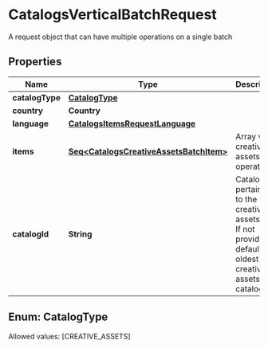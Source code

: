 

# CatalogsVerticalBatchRequest

A request object that can have multiple operations on a single batch

## Properties

Name | Type | Description | Notes
------------ | ------------- | ------------- | -------------
**catalogType** | [**CatalogType**](#CatalogType) |  | 
**country** | **Country** |  | 
**language** | [**CatalogsItemsRequestLanguage**](CatalogsItemsRequestLanguage.md) |  | 
**items** | [**Seq&lt;CatalogsCreativeAssetsBatchItem&gt;**](CatalogsCreativeAssetsBatchItem.md) | Array with creative assets item operations | 
**catalogId** | **String** | Catalog id pertaining to the creative assets item. If not provided, default to oldest creative assets catalog |  [optional]


## Enum: CatalogType
Allowed values: [CREATIVE_ASSETS]




